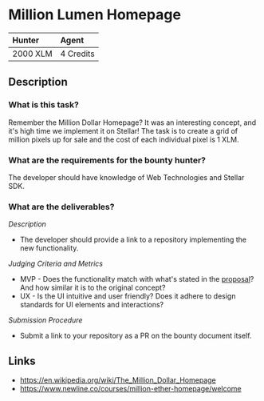 
# Million Lumen Homepage

| Hunter | Agent
| :- | :-
| 2000 XLM | 4 Credits

## Description

### What is this task?

Remember the Million Dollar Homepage? It was an interesting concept, and it's high time we implement it on Stellar!
The task is to create a grid of million pixels up for sale and the cost of each individual pixel is 1 XLM.

### What are the requirements for the bounty hunter?

The developer should have knowledge of Web Technologies and Stellar SDK.

### What are the deliverables?

*Description* <br>
  * The developer should provide a link to a repository implementing the new functionality.

*Judging Criteria and Metrics* <br>
  * MVP - Does the functionality match with what's stated in the [proposal](https://en.wikipedia.org/wiki/The_Million_Dollar_Homepage)? And how similar it is to the original concept?
  * UX - Is the UI intuitive and user friendly? Does it adhere to design standards for UI elements and interactions?
  
*Submission Procedure* <br>
  * Submit a link to your repository as a PR on the bounty document itself.
  
## Links

- https://en.wikipedia.org/wiki/The_Million_Dollar_Homepage
- https://www.newline.co/courses/million-ether-homepage/welcome
